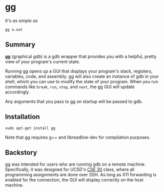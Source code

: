 # gg

*It's as simple as*

```
gg a.out
```

## Summary

**gg** (graphical gdb) is a gdb wrapper that provides you with a helpful, pretty view of your program's current state. 

Running gg opens up a GUI that displays your program's stack, registers, variables, code, and assembly.  gg will also create an instance of gdb in your shell, which you can use to modify the state of your program. When you run commands like `break`, `run`, `step`, and `next`, the gg GUI will update accordingly.

Any arguments that you pass to gg on startup will be passed to gdb.

## Installation

```
sudo apt-get install gg
```

Note that gg requires g++ and libreadline-dev for compilation purposes.

## Backstory

gg was intended for users who are running gdb on a remote machine. Specifically, it was designed for UCSD's [CSE 30](https://cse.ucsd.edu/undergraduate/courses/course-descriptions/cse-30-computer-organization-and-systems-programming) class, where all programming assignments are done over SSH. As long as X11 forwarding is enabled for the connection, the GUI will display correctly on the host machine.
